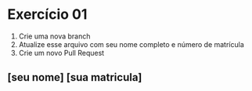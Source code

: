 # Exercício 01

1. Crie uma nova branch
2. Atualize esse arquivo com seu nome completo e número de matrícula
2. Crie um novo Pull Request

## [seu nome] [sua matricula] 
